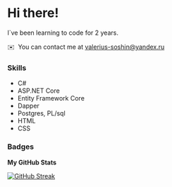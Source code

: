 Hi there!
==============================

I\`ve been learning to code for 2 years.

✉️  You can contact me at [valerius-soshin@yandex.ru](mailto:valerius-soshin@yandex.ru)

### Skills

- C#
- ASP.NET Core
- Entity Framework Core
- Dapper
- Postgres, PL/sql
- HTML
- CSS

### Badges

<b>My GitHub Stats</b>

<a href="https://git.io/streak-stats"><img src="https://github-readme-streak-stats.herokuapp.com?user=Valery-Soshin&theme=dark&hide_border=true&mode=weekly" alt="GitHub Streak" /></a>
